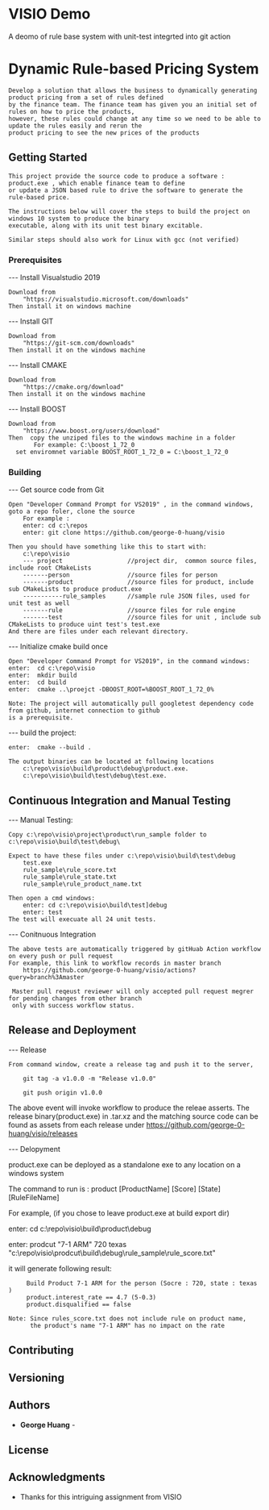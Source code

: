 # VISIO Demo
A deomo of rule base system with unit-test integrted into git action

# Dynamic Rule-based Pricing System

    Develop a solution that allows the business to dynamically generating product pricing from a set of rules defined 
    by the finance team. The finance team has given you an initial set of rules on how to price the products, 
    however, these rules could change at any time so we need to be able to update the rules easily and rerun the 
    product pricing to see the new prices of the products

## Getting Started

    This project provide the source code to produce a software : product.exe , which enable finance team to define 
    or update a JSON based rule to drive the software to generate the rule-based price. 

    The instructions below will cover the steps to build the project on windows 10 system to produce the binary 
    executable, along with its unit test binary excitable.
    
    Similar steps should also work for Linux with gcc (not verified) 

	
### Prerequisites


--- Install Visualstudio 2019

    Download from
        "https://visualstudio.microsoft.com/downloads"       
    Then install it on windows machine
    
--- Install GIT

    Download from
        "https://git-scm.com/downloads"
    Then install it on the windows machine

--- Install CMAKE

    Download from
        "https://cmake.org/download"
    Then install it on the windows machine
	
--- Install BOOST

    Download from
        "https://www.boost.org/users/download"
    Then  copy the unziped files to the windows machine in a folder
	       For example: C:\boost_1_72_0
	  set enviromnet variable BOOST_ROOT_1_72_0 = C:\boost_1_72_0
	

 
### Building


--- Get source code from Git

    Open "Developer Command Prompt for VS2019" , in the command windows, goto a repo foler, clone the source
        For example :
        enter: cd c:\repos
        enter: git clone https://github.com/george-0-huang/visio 
        
    Then you should have something like this to start with:
        c:\repo\visio   
        --- project                  //project dir,  common source files, include root CMakeLists
        -------person                //source files for person
        -------product               //source files for product, include sub CMakeLists to produce product.exe
        -----------rule_samples      //sample rule JSON files, used for unit test as well
        -------rule                  //source files for rule engine
        -------test                  //source files for unit , include sub CMakeLists to produce uint test's test.exe
    And there are files under each relevant directory.          

--- Initialize cmake build once

    Open "Developer Command Prompt for VS2019", in the command windows:
    enter:  cd c:\repo\visio 
    enter:  mkdir build
    enter:  cd build 
    enter:  cmake ..\proejct -DBOOST_ROOT=%BOOST_ROOT_1_72_0%

    Note: The project will automatically pull googletest dependency code from github, internet connection to github 
    is a prerequisite.
   
--- build the project:
    
    enter:  cmake --build .

    The output binaries can be located at following locations
        c:\repo\visio\build\product\debug\product.exe. 
        c:\repo\visio\build\test\debug\test.exe. 

## Continuous Integration and Manual Testing 

--- Manual Testing:

    Copy c:\repo\visio\project\product\run_sample folder to c:\repo\visio\build\test\debug\
    
    Expect to have these files under c:\repo\visio\build\test\debug
        test.exe
        rule_sample\rule_score.txt
        rule_sample\rule_state.txt
        rule_sample\rule_product_name.txt

    Then open a cmd windows:
        enter: cd c:\repo\visio\build\test]debug
        enter: test 
    The test will execuate all 24 unit tests.
    
--- Conitnuous Integration 

    The above tests are automatically triggered by gitHuab Action workflow on every push or pull request
    For example, this link to workflow records in master branch
        https://github.com/george-0-huang/visio/actions?query=branch%3Amaster

     Master pull reqeust reviewer will only accepted pull request megrer for pending changes from other branch 
     only with success workflow status.  

## Release and Deployment

--- Release 

    From command window, create a release tag and push it to the server,  
   
        git tag -a v1.0.0 -m "Release v1.0.0"
    
        git push origin v1.0.0

   The above event will invoke workflow to produce the releae asserts. 
   The release binary(product.exe) in .tar.xz and the matching source code can be found as assets from each release under
       https://github.com/george-0-huang/visio/releases
   
--- Delopyment

   product.exe  can be deployed as a standalone exe to any location on a windows system

   The command to run is : product [ProductName] [Score] [State] [RuleFileName]

   For example, (if you chose to leave product.exe at build export dir)
   
   
   enter: cd c:\repo\visio\build\product\debug
   
   enter: prodcut "7-1 ARM" 720 texas "c:\repo\visio\prodcut\build\debug\rule_sample\rule_score.txt" 
   
   it will generate following result:
   
   
         Build Product 7-1 ARM for the person (Socre : 720, state : texas )
         product.interest_rate == 4.7 (5-0.3)
         product.disqualified == false

    Note: Since rules_score.txt does not include rule on product name, 
          the product's name "7-1 ARM" has no impact on the rate

## Contributing

## Versioning

## Authors

* **George Huang** -


## License


## Acknowledgments

* Thanks for this intriguing assignment from VISIO
